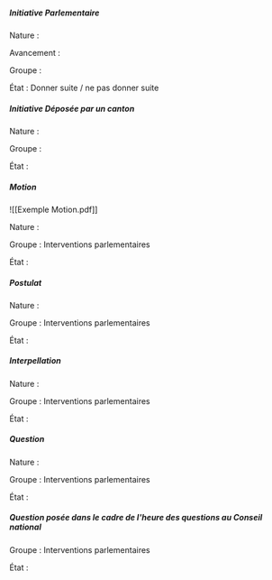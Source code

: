 
##### Initiative Parlementaire 

Nature : 

Avancement : 

Groupe : 

État : Donner suite / ne pas donner suite 

##### Initiative Déposée par un canton


Nature : 

Groupe : 

État : 


##### Motion

![[Exemple Motion.pdf]]

Nature : 

Groupe : Interventions parlementaires 

État : 

##### Postulat

Nature : 

Groupe : Interventions parlementaires 

État : 

##### Interpellation

Nature : 

Groupe : Interventions parlementaires 

État : 

##### Question

Nature : 

Groupe : Interventions parlementaires 

État : 

##### Question posée dans le cadre de l'heure des questions au Conseil national

Groupe : Interventions parlementaires 

État : 
